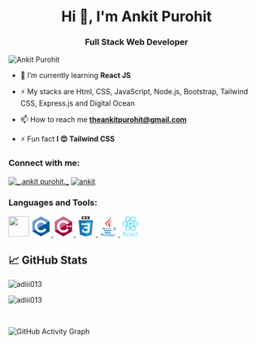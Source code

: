 <h1 align="center">Hi 👋, I'm Ankit Purohit</h1>
<h3 align="center">Full Stack Web Developer</h3>

<p align="left"> <img src="https://komarev.com/ghpvc/?username=TheAnkitPurohit" alt="Ankit Purohit" /> </p>

- 🌱 I’m currently learning **React JS**

- ⚡ My stacks are Html, CSS, JavaScript, Node.js, Bootstrap, Tailwind CSS, Express.js and Digital Ocean

- 📫 How to reach me **theankitpurohit@gmail.com**

- ⚡ Fun fact **I 😍 Tailwind CSS**

<h3 align="left">Connect with me:</h3>
<p align="left">
<a href="https://www.instagram.com/ankitpurohitofficial/" target="blank"><img align="center" src="https://raw.githubusercontent.com/rahuldkjain/github-profile-readme-generator/master/src/images/icons/Social/instagram.svg" alt="_.ankit purohit._" height="30" width="40" /></a>
<a href="https://www.linkedin.com/in/theankitpurohit/" target="blank"><img align="center" src="https://www.linkedin.com/favicon.ico" alt="ankit" height="30" width="40" /></a>
</p>

<h3 align="left">Languages and Tools:</h3>
<p align="left"> 
   <img src="https://cdn.jsdelivr.net/gh/devicons/devicon/icons/html5/html5-original.svg" width="40" height="40" />
   <a href="https://getbootstrap.com" target="_blank" rel="noreferrer"><img src="https://raw.githubusercontent.com/devicons/devicon/master/icons/c/c-original.svg" alt="c" width="40" height="40"/> </a> 
   <a href="https://www.w3schools.com/cpp/" target="_blank" rel="noreferrer"> <img src="https://raw.githubusercontent.com/devicons/devicon/master/icons/cplusplus/cplusplus-original.svg" alt="cplusplus" width="40" height="40"/> </a> 
   <a href="https://www.w3schools.com/css/" target="_blank" rel="noreferrer"> 
    <img src="https://raw.githubusercontent.com/devicons/devicon/master/icons/css3/css3-original-wordmark.svg" alt="css3" width="40" height="40"/> </a> <a href="https://www.java.com" target="_blank" rel="noreferrer"> 
    <img src="https://raw.githubusercontent.com/devicons/devicon/master/icons/java/java-original.svg" alt="java" width="40" height="40"/> </a> <a href="https://reactjs.org/" target="_blank" rel="noreferrer"> 
    <img src="https://raw.githubusercontent.com/devicons/devicon/master/icons/react/react-original-wordmark.svg" alt="react" width="40" height="40"/> </a> </p>

## &#x1f4c8; GitHub Stats

<div style="flex-direction: row;">
<img
    src="https://github-readme-stats.vercel.app/api/top-langs?username=adiii013&show_icons=true&locale=en&layout=compact&theme=radical"
    alt="adiii013" />


<img src="https://github-readme-streak-stats.herokuapp.com/?user=adiii013&theme=radical"
    alt="adiii013" />
 </div>
<br />


![GitHub Activity
Graph](https://activity-graph.herokuapp.com/graph?username=adiii013&bg_color=000000&color=4fff67&line=4fff67&point=ffffff&area=true&hide_border=true)
